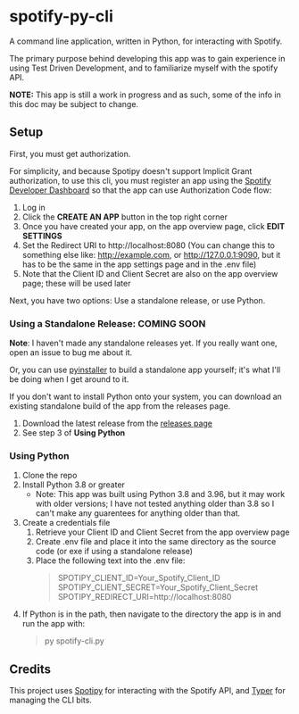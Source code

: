 # spotify-py-cli

A command line application, written in Python, for interacting with Spotify. 

The primary purpose behind developing this app was to gain experience in using Test Driven Development, and to familiarize myself with the spotify API.

**NOTE:** This app is still a work in progress and as such, some of the info in this doc may be subject to change.

## Setup 

First, you must get authorization.

For simplicity, and because Spotipy doesn't support Implicit Grant authorization, to use this cli, you must register an app using the [Spotify Developer Dashboard](https://developer.spotify.com/dashboard/applications) so that the app can use Authorization Code flow:
1. Log in 
2. Click the **CREATE AN APP** button in the top right corner 
3. Once you have created your app, on the app overview page, click **EDIT SETTINGS**
4. Set the Redirect URI to http://localhost:8080 (You can change this to something else like: http://example.com, or http://127.0.0.1:9090, but it has to be the same in the app settings page and in the .env file)
5. Note that the Client ID and Client Secret are also on the app overview page; these will be used later

Next, you have two options: Use a standalone release, or use Python.
### Using a Standalone Release: COMING SOON
**Note**: I haven't made any standalone releases yet. If you really want one, open an issue to bug me about it.

Or, you can use [pyinstaller](https://www.pyinstaller.org/) to build a standalone app yourself; it's what I'll be doing when I get around to it.

If you don't want to install Python onto your system, you can download an existing standalone build of the app from the releases page.
1. Download the latest release from the [releases page](TODO_Insert_LINK)
2. See step 3 of **Using Python**
### Using Python
1. Clone the repo 
2. Install Python 3.8 or greater 
    * Note: This app was built using Python 3.8 and 3.96, but it may work with older versions; I have not tested anything older than 3.8 so I can't make any guarentees for anything older than that.
3. Create a credentials file 
    1. Retrieve your Client ID and Client Secret from the app overview page
    2. Create .env file and place it into the same directory as the source code (or exe if using a standalone release)
    3. Place the following text into the .env file:
        > SPOTIPY_CLIENT_ID=Your_Spotify_Client_ID
        > SPOTIPY_CLIENT_SECRET=Your_Spotify_Client_Secret
        > SPOTIPY_REDIRECT_URI=http://localhost:8080
4. If Python is in the path, then navigate to the directory the app is in and run the app with:
    > py spotify-cli.py 

## Credits
This project uses [Spotipy](https://spotipy.readthedocs.io/en/2.19.0/) for interacting with the Spotify API, 
and [Typer](https://typer.tiangolo.com/) for managing the CLI bits.